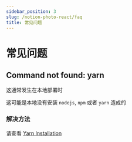 ```yaml
---
sidebar_position: 3
slug: /notion-photo-react/faq
title: 常见问题
---
```


# 常见问题

## Command not found: yarn

这通常发生在本地部署时

这可能是本地没有安装 `nodejs`, `npm` 或者 `yarn` 造成的

### 解决方法

请查看 [Yarn Installation](https://classic.yarnpkg.com/lang/en/docs/install/)
